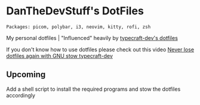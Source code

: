 # DanTheDevStuff's DotFiles

```
Packages: picom, polybar, i3, neovim, kitty, rofi, zsh
```

My personal dotfiles | "Influenced" heavily by [typecraft-dev's dotfiles](https://github.com/typecraft-dev/dotfiles)

If you don't know how to use dotfiles please check out this video [Never lose dotfiles again with GNU stow typecraft-dev](https://www.google.com/url?sa=t&rct=j&q=&esrc=s&source=web&cd=&cad=rja&uact=8&ved=2ahUKEwif5O2dt5-KAxXoQkEAHQx5IsMQwqsBegQIDBAF&url=https%3A%2F%2Fwww.youtube.com%2Fwatch%3Fv%3DNoFiYOqnC4o&usg=AOvVaw1rOFb3-bCo8VDsyoPrNkaI&opi=89978449)


## Upcoming
Add a shell script to install the required programs and stow the dotfiles accordingly
